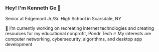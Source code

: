 ### Hey! I'm Kenneth Ge 👋

Senior at Edgemont Jr./Sr. High School in Scarsdale, NY

🔭 I’m currently working on recreating internet technologies and creating resources for my educational nonprofit, Pondr Tech
🔥 My interests are computer networking, cybersecurity, algorithms, and desktop app development
